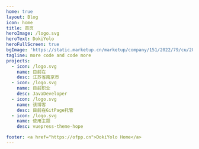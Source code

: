 ```yaml
---
home: true
layout: Blog
icon: home
title: 首页
heroImage: /logo.svg
heroText: DokiYolo
heroFullScreen: true
bgImage: 'https://static.marketup.cn/marketup/company/151/2022/79/cu/2809847835962369/20220709140209597-l3eis5as5v9h.png'
tagline: more code and code more
projects:
  - icon: /logo.svg
    name: 目前在
    desc: 江苏省南京市
  - icon: /logo.svg
    name: 目前职业
    desc: JavaDeveloper
  - icon: /logo.svg
    name: 该博客
    desc: 目前在GitPage托管
  - icon: /logo.svg
    name: 使用主题
    desc: vuepress-theme-hope

footer: <a href="https://ofpp.cn">DokiYolo Home</a>
---
```

